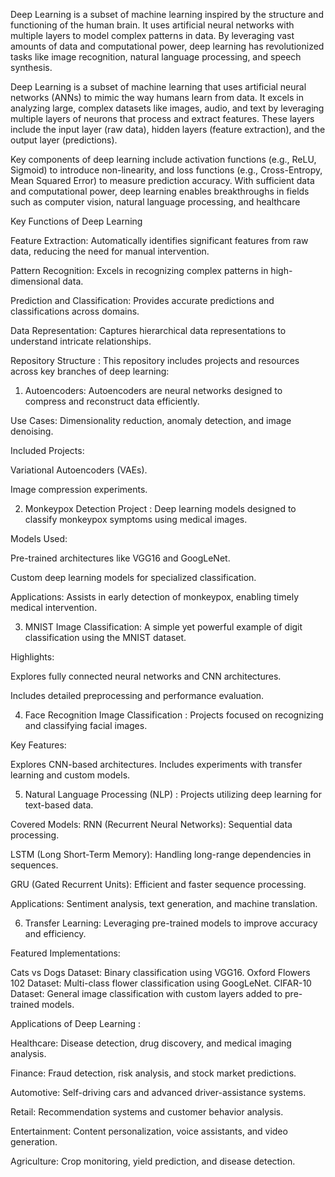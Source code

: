 Deep Learning is a subset of machine learning inspired by the structure and functioning of the human brain. It uses artificial neural networks with multiple layers to model complex patterns in data. By leveraging vast amounts of data and computational power, deep learning has revolutionized tasks like image recognition, natural language processing, and speech synthesis.

Deep Learning is a subset of machine learning that uses artificial neural networks (ANNs) to mimic the way humans learn from data. It excels in analyzing large, complex datasets like images, audio, and text by leveraging multiple layers of neurons that process and extract features. These layers include the input layer (raw data), hidden layers (feature extraction), and the output layer (predictions).

Key components of deep learning include activation functions (e.g., ReLU, Sigmoid) to introduce non-linearity, and loss functions (e.g., Cross-Entropy, Mean Squared Error) to measure prediction accuracy. With sufficient data and computational power, deep learning enables breakthroughs in fields such as computer vision, natural language processing, and healthcare


Key Functions of Deep Learning

Feature Extraction: Automatically identifies significant features from raw data, reducing the need for manual intervention.

Pattern Recognition: Excels in recognizing complex patterns in high-dimensional data.

Prediction and Classification: Provides accurate predictions and classifications across domains.

Data Representation: Captures hierarchical data representations to understand intricate relationships.

Repository Structure : This repository includes projects and resources across key branches of deep learning:


1. Autoencoders: Autoencoders are neural networks designed to compress and reconstruct data efficiently.

Use Cases: Dimensionality reduction, anomaly detection, and image denoising.

Included Projects:

Variational Autoencoders (VAEs).

Image compression experiments.


2. Monkeypox Detection Project : Deep learning models designed to classify monkeypox symptoms using medical images.

Models Used:

Pre-trained architectures like VGG16 and GoogLeNet.

Custom deep learning models for specialized classification.

Applications: Assists in early detection of monkeypox, enabling timely medical intervention.



3. MNIST Image Classification: A simple yet powerful example of digit classification using the MNIST dataset.
   
Highlights:

Explores fully connected neural networks and CNN architectures.

Includes detailed preprocessing and performance evaluation.


4. Face Recognition Image Classification : 
Projects focused on recognizing and classifying facial images.

Key Features:

Explores CNN-based architectures.
Includes experiments with transfer learning and custom models.


5. Natural Language Processing (NLP) : 
Projects utilizing deep learning for text-based data.

Covered Models: 
RNN (Recurrent Neural Networks): Sequential data processing.

LSTM (Long Short-Term Memory): Handling long-range dependencies in sequences.

GRU (Gated Recurrent Units): Efficient and faster sequence processing.

Applications: Sentiment analysis, text generation, and machine translation.


6. Transfer Learning: Leveraging pre-trained models to improve accuracy and efficiency.
  
Featured Implementations: 

Cats vs Dogs Dataset: Binary classification using VGG16.
Oxford Flowers 102 Dataset: Multi-class flower classification using GoogLeNet.
CIFAR-10 Dataset: General image classification with custom layers added to pre-trained models.


Applications of Deep Learning : 


Healthcare: Disease detection, drug discovery, and medical imaging analysis.

Finance: Fraud detection, risk analysis, and stock market predictions.

Automotive: Self-driving cars and advanced driver-assistance systems.

Retail: Recommendation systems and customer behavior analysis.

Entertainment: Content personalization, voice assistants, and video generation.

Agriculture: Crop monitoring, yield prediction, and disease detection.
